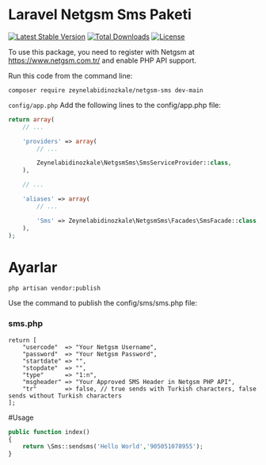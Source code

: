 # Laravel Netgsm Sms Paketi

[![Latest Stable Version](https://poser.pugx.org/zeynelabidinozkale/netgsm-sms/v/stable)](https://packagist.org/packages/zeynelabidinozkale/netgsm-sms)
[![Total Downloads](https://poser.pugx.org/zeynelabidinozkale/netgsm-sms/downloads)](https://packagist.org/packages/zeynelabidinozkale/netgsm-sms)
[![License](https://poser.pugx.org/zeynelabidinozkale/netgsm-sms/license)](https://github.com/zeynelabidinozkale/netgsm-sms/blob/main/LICENSE)
 

To use this package, you need to register with Netgsm at https://www.netgsm.com.tr/ and enable PHP API support.

Run this code from the command line: 

```
composer require zeynelabidinozkale/netgsm-sms dev-main
```

```config/app.php``` Add the following lines to the config/app.php file:

```php
return array(
    // ...

    'providers' => array(
        // ...

        Zeynelabidinozkale\NetgsmSms\SmsServiceProvider::class,
    ),

    // ...

    'aliases' => array(
        // ...

        'Sms' => Zeynelabidinozkale\NetgsmSms\Facades\SmsFacade::class,
    ),
);
```
# Ayarlar

```code
php artisan vendor:publish
```
Use the command to publish the config/sms/sms.php file:

### sms.php

```code
return [
    "usercode"  => "Your Netgsm Username",
    "password"  => "Your Netgsm Password",
    "startdate" => "",
    "stopdate"  => "",
    "type"      => "1:n",
    "msgheader" => "Your Approved SMS Header in Netgsm PHP API",
    "tr"        => false, // true sends with Turkish characters, false sends without Turkish characters
];

```  

#Usage
```php
public function index()
{
    return \Sms::sendsms('Hello World','905051078955');
}
```
